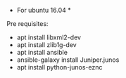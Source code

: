 * For ubuntu 16.04 *

Pre requisites:

- apt install libxml2-dev
- apt install zlib1g-dev
- apt install ansible
- ansible-galaxy install Juniper.junos
- apt install python-junos-eznc
